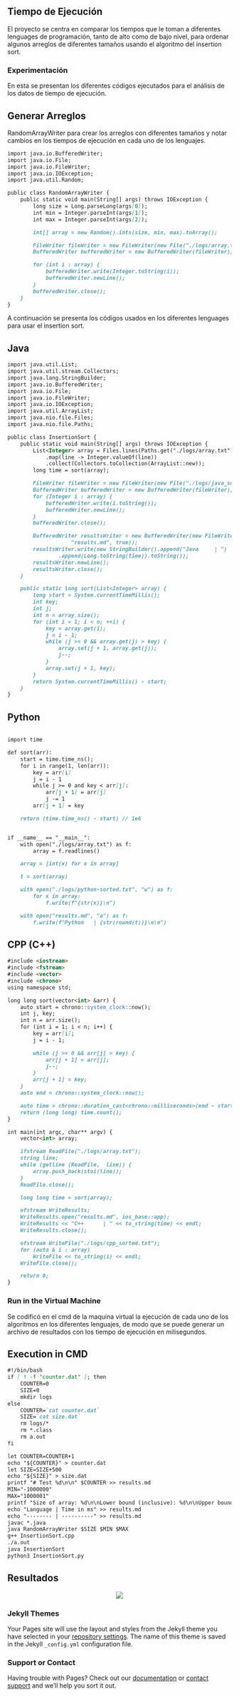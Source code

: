 ## Tiempo de Ejecución
El proyecto se centra en comparar los tiempos que le toman a diferentes lenguages de programación, tanto de alto como de bajo nivel, para ordenar algunos arreglos de diferentes tamaños usando el algoritmo del insertion sort.

### Experimentación
En esta se presentan los diferentes códigos ejecutados para el análisis de los datos de tiempo de ejecución.
## Generar Arreglos
RandomArrayWriter para crear los arreglos con diferentes tamaños y notar cambios en los tiempos de ejecución en cada uno de los lenguajes.
```markdown
import java.io.BufferedWriter;
import java.io.File;
import java.io.FileWriter;
import java.io.IOException;
import java.util.Random;

public class RandomArrayWriter {
    public static void main(String[] args) throws IOException {
        long size = Long.parseLong(args[0]);
        int min = Integer.parseInt(args[1]);
        int max = Integer.parseInt(args[2]);

        int[] array = new Random().ints(size, min, max).toArray();

        FileWriter fileWriter = new FileWriter(new File("./logs/array.txt"));
        BufferedWriter bufferedWriter = new BufferedWriter(fileWriter);

        for (int i : array) {
            bufferedWriter.write(Integer.toString(i));
            bufferedWriter.newLine();
        }
        bufferedWriter.close();
    }
}
```
A continuación se presenta los códigos usados en los diferentes lenguages para usar el insertion sort.
## Java
```markdown
import java.util.List;
import java.util.stream.Collectors;
import java.lang.StringBuilder;
import java.io.BufferedWriter;
import java.io.File;
import java.io.FileWriter;
import java.io.IOException;
import java.util.ArrayList;
import java.nio.file.Files;
import java.nio.file.Paths;

public class InsertionSort {
    public static void main(String[] args) throws IOException {
        List<Integer> array = Files.lines(Paths.get("./logs/array.txt"))
            .map(line -> Integer.valueOf(line))
            .collect(Collectors.toCollection(ArrayList::new));
        long time = sort(array);

        FileWriter fileWriter = new FileWriter(new File("./logs/java_sorted.txt"));
        BufferedWriter bufferedWriter = new BufferedWriter(fileWriter);
        for (Integer i : array) {
            bufferedWriter.write(i.toString());
            bufferedWriter.newLine();
        }
        bufferedWriter.close();

        BufferedWriter resultsWriter = new BufferedWriter(new FileWriter(
                    "results.md", true));
        resultsWriter.write(new StringBuilder().append("Java     | ")
                .append(Long.toString(time)).toString());
        resultsWriter.newLine();
        resultsWriter.close();
    }

    public static long sort(List<Integer> array) {
        long start = System.currentTimeMillis();
        int key;
        int j;
        int n = array.size();
        for (int i = 1; i < n; ++i) {
            key = array.get(i);
            j = i - 1;
            while (j >= 0 && array.get(j) > key) {
                array.set(j + 1, array.get(j));
                j--;
            }
            array.set(j + 1, key);
        }
        return System.currentTimeMillis() - start;
    }
}
```
## Python
```markdown

import time

def sort(arr):
    start = time.time_ns();
    for i in range(1, len(arr)):
        key = arr[i]
        j = i - 1
        while j >= 0 and key < arr[j]:
            arr[j + 1] = arr[j]
            j -= 1
        arr[j + 1] = key

    return (time.time_ns() - start) // 1e6


if __name__ == "__main__":
    with open("./logs/array.txt") as f:
        array = f.readlines()

    array = [int(x) for x in array]

    t = sort(array)

    with open("./logs/python-sorted.txt", "w") as f:
        for x in array:
            f.write(f"{str(x)}\n")

    with open("results.md", "a") as f:
        f.write(f"Python   | {str(round(t))}\n\n")
```
## CPP (C++)
```markdown
#include <iostream>
#include <fstream>
#include <vector>
#include <chrono>
using namespace std;

long long sort(vector<int> &arr) {
    auto start = chrono::system_clock::now();
    int j, key;
    int n = arr.size();
    for (int i = 1; i < n; i++) {
        key = arr[i];
        j = i - 1;

        while (j >= 0 && arr[j] > key) {
            arr[j + 1] = arr[j];
            j--;
        }
        arr[j + 1] = key;
    }
    auto end = chrono::system_clock::now();

    auto time = chrono::duration_cast<chrono::milliseconds>(end - start);
    return (long long) time.count();
}

int main(int argc, char** argv) {
    vector<int> array;

    ifstream ReadFile("./logs/array.txt");
    string line;
    while (getline (ReadFile,  line)) {
        array.push_back(stoi(line));
    }
    ReadFile.close();

    long long time = sort(array);

    ofstream WriteResults;
    WriteResults.open("results.md", ios_base::app);
    WriteResults << "C++      | " << to_string(time) << endl;
    WriteResults.close();

    ofstream WriteFile("./logs/cpp_sorted.txt");
    for (auto & i : array)
        WriteFile << to_string(i) << endl;
    WriteFile.close();

    return 0;
}
```
### Run in the Virtual Machine
Se codificó en el cmd de la maquina virtual la ejecución de cada uno de los algoritmos en los diferentes lenguajes, de modo que se puede generar un archivo de resultados con los tiempo de ejecución en milisegundos.
## Execution in CMD
```markdown
#!/bin/bash
if [ ! -f "counter.dat" ]; then
    COUNTER=0
    SIZE=0
    mkdir logs
else
    COUNTER=`cat counter.dat`
    SIZE=`cat size.dat`
    rm logs/*
    rm *.class
    rm a.out
fi

let COUNTER=COUNTER+1
echo "${COUNTER}" > counter.dat
let SIZE=SIZE+500
echo "${SIZE}" > size.dat
printf "# Test %d\n\n" $COUNTER >> results.md
MIN="-1000000"
MAX="1000001"
printf "Size of array: %d\n\nLower bound (inclusive): %d\n\nUpper bound (exclusive): %d\n\n" $SIZE $MIN $MAX >> results.md
echo "Language | Time in ms" >> results.md
echo "-------- | ----------" >> results.md
javac *.java
java RandomArrayWriter $SIZE $MIN $MAX
g++ InsertionSort.cpp
./a.out
java InsertionSort
python3 InsertionSort.py
```
## Resultados
<p align="center">
    <img src="Tiempo.png">
</p>


### Jekyll Themes

Your Pages site will use the layout and styles from the Jekyll theme you have selected in your [repository settings](https://github.com/AndresQuimbita/ProyectoOrganizacion/settings/pages). The name of this theme is saved in the Jekyll `_config.yml` configuration file.

### Support or Contact

Having trouble with Pages? Check out our [documentation](https://docs.github.com/categories/github-pages-basics/) or [contact support](https://support.github.com/contact) and we’ll help you sort it out.

